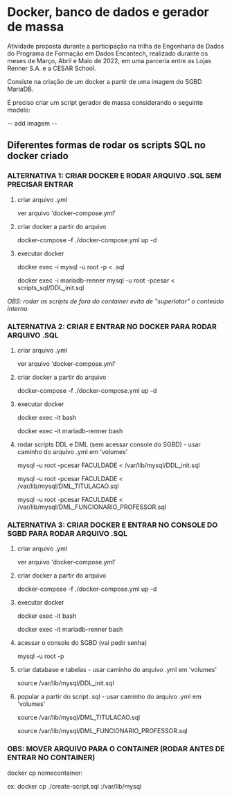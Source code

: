 # Docker, banco de dados e gerador de massa

Atividade proposta durante a participação na trilha de Engenharia de Dados do Programa de Formação em Dados Encantech, realizado durante os meses de Março, Abril e Maio de 2022, em uma parceria entre as Lojas Renner S.A. e a CESAR School. 

Consiste na criação de um docker a partir de uma imagem do SGBD MariaDB. 

É preciso criar um script gerador de massa considerando o seguinte modelo:

-- add imagem --


## Diferentes formas de rodar os scripts SQL no docker criado

### ALTERNATIVA 1: CRIAR DOCKER E RODAR ARQUIVO .SQL SEM PRECISAR ENTRAR

1. criar arquivo .yml

	ver arquivo 'docker-compose.yml'

2. criar docker a partir do arquivo

	docker-compose -f ./docker-compose.yml up -d

3. executar docker

	docker exec -i <NOME-DO-DOCKER> mysql -u root -p<SENHA> < <NOME-DO-ARQUIVO>.sql

	docker exec -i mariadb-renner mysql -u root -pcesar < scripts_sql/DDL_init.sql

*OBS: rodar os scripts de fora do container evita de "superlotar" o conteúdo interno*


### ALTERNATIVA 2: CRIAR E ENTRAR NO DOCKER PARA RODAR ARQUIVO .SQL

1. criar arquivo .yml

	ver arquivo 'docker-compose.yml'

2. criar docker a partir do arquivo

	docker-compose -f ./docker-compose.yml up -d

3. executar docker

	docker exec -it <NOME-DO-DOCKER> bash

	docker exec -it mariadb-renner bash

4. rodar scripts DDL e DML (sem acessar console do SGBD) - usar caminho do arquivo .yml em 'volumes'

	mysql -u root -pcesar FACULDADE < /var/lib/mysql/DDL_init.sql

	mysql -u root -pcesar FACULDADE < /var/lib/mysql/DML_TITULACAO.sql

	mysql -u root -pcesar FACULDADE < /var/lib/mysql/DML_FUNCIONARIO_PROFESSOR.sql


### ALTERNATIVA 3: CRIAR DOCKER E ENTRAR NO CONSOLE DO SGBD PARA RODAR ARQUIVO .SQL 

1. criar arquivo .yml

	ver arquivo 'docker-compose.yml'
	
2. criar docker a partir do arquivo

	docker-compose -f ./docker-compose.yml up -d

3. executar docker

	docker exec -it <NOME-DO-DOCKER> bash

	docker exec -it mariadb-renner bash

4. acessar o console do SGBD (vai pedir senha)

	mysql -u root -p

5. criar database e tabelas - usar caminho do arquivo .yml em 'volumes'

	source /var/lib/mysql/DDL_init.sql

6. popular a partir do script .sql - usar caminho do arquivo .yml em 'volumes'

	source /var/lib/mysql/DML_TITULACAO.sql

	source /var/lib/mysql/DML_FUNCIONARIO_PROFESSOR.sql


### OBS: MOVER ARQUIVO PARA O CONTAINER (RODAR ANTES DE ENTRAR NO CONTAINER)

docker cp <src> nomecontainer:<dst>

ex:
docker cp ./create-script.sql <NOME-DO-DOCKER>:/var/lib/mysql

